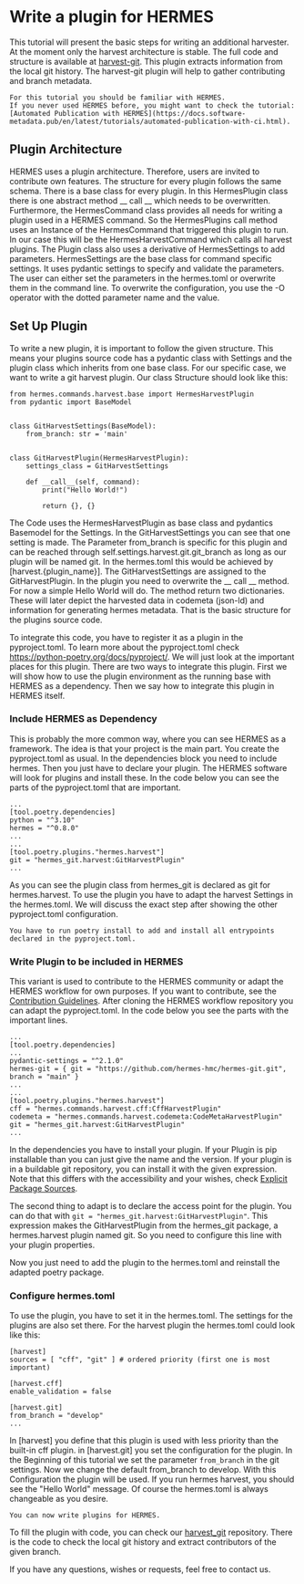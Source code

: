 <!--
SPDX-FileCopyrightText: 2024 German Aerospace Center (DLR)

SPDX-License-Identifier: CC-BY-SA-4.0
-->

<!--
SPDX-FileContributor: Michael Meinel
SPDX-FileContributor: Sophie Kernchen
-->

# Write a plugin for HERMES
 

This tutorial will present the basic steps for writing an additional harvester.
At the moment only the harvest architecture is stable.
The full code and structure is available at  [harvest-git](https://github.com/hermes-hmc/hermes-git).
This plugin extracts information from the local git history.
The harvest-git plugin will help to gather contributing and branch metadata.
```{note}
For this tutorial you should be familiar with HERMES. 
If you never used HERMES before, you might want to check the tutorial: [Automated Publication with HERMES](https://docs.software-metadata.pub/en/latest/tutorials/automated-publication-with-ci.html).
```

## Plugin Architecture

HERMES uses a plugin architecture. Therefore, users are invited to contribute own features.
The structure for every plugin follows the same schema.
There is a base class for every plugin. In this HermesPlugin class there is one abstract method __ call __ which needs to be overwritten.
Furthermore, the HermesCommand class provides all needs for writing a plugin used in a HERMES command.
So the HermesPlugins call method uses an Instance of the HermesCommand that triggered this plugin to run.
In our case this will be the HermesHarvestCommand which calls all harvest plugins.
The Plugin class also uses a derivative of HermesSettings to add parameters.
HermesSettings are the base class for command specific settings.
It uses pydantic settings to specify and validate the parameters.
The user can either set the parameters in the hermes.toml or overwrite them in the command line.
To overwrite the configuration, you use the -O operator with the dotted parameter name and the value.

## Set Up Plugin
To write a new plugin, it is important to follow the given structure.
This means your plugins source code has a pydantic class with Settings and the plugin class which inherits from one base class.
For our specific case, we want to write a git harvest plugin.
Our class Structure should look like this:


```{code-block} python
from hermes.commands.harvest.base import HermesHarvestPlugin
from pydantic import BaseModel


class GitHarvestSettings(BaseModel):
    from_branch: str = 'main'


class GitHarvestPlugin(HermesHarvestPlugin):
    settings_class = GitHarvestSettings

    def __call__(self, command):
        print("Hello World!")

        return {}, {}
```
 
The Code uses the HermesHarvestPlugin as base class and pydantics Basemodel for the Settings. In the GitHarvestSettings you
can see that one setting is made. The Parameter from_branch is specific for this plugin and can be reached through self.settings.harvest.git.git_branch as long as our plugin will be named git.
In the hermes.toml this would be achieved by [harvest.{plugin_name}].
The GitHarvestSettings are assigned to the GitHarvestPlugin. In the plugin you need to overwrite the __ call __ method.
For now a simple Hello World will do. The method return two dictionaries. These will later depict the harvested data in codemeta (json-ld) and information for generating hermes metadata.
That is the basic structure for the plugins source code.

To integrate this code, you have to register it as a plugin in the pyproject.toml. To learn more about the pyproject.toml check https://python-poetry.org/docs/pyproject/.
We will just look at the important places for this plugin. There are two ways to integrate this plugin. First we will show how to use the plugin environment as the running base with HERMES as a dependency.
Then we say how to integrate this plugin in HERMES itself.

### Include HERMES as Dependency
This is probably the more common way, where you can see HERMES as a framework.
The idea is that your project is the main part. You create the pyproject.toml as usual.
In the dependencies block you need to include hermes. Then you just have to declare your plugin.
The HERMES software will look for plugins and install these.
In the code below you can see the parts of the pyproject.toml that are important.
```{code-block} toml
...
[tool.poetry.dependencies]
python = "^3.10"
hermes = "^0.8.0"
...
...
[tool.poetry.plugins."hermes.harvest"]
git = "hermes_git.harvest:GitHarvestPlugin"
...
```
As you can see the plugin class from hermes_git is declared as git for hermes.harvest.
To use the plugin you have to adapt the harvest Settings in the hermes.toml.
We will discuss the exact step after showing the other pyproject.toml configuration.
```{note}
You have to run poetry install to add and install all entrypoints declared in the pyproject.toml.
```

### Write Plugin to be included in HERMES
This variant is used to contribute to the HERMES community or adapt the HERMES workflow for own purposes.
If you want to contribute, see the [Contribution Guidelines](https://docs.software-metadata.pub/en/latest/dev/contribute.html).
After cloning the HERMES workflow repository you can adapt the pyproject.toml.
In the code below you see the parts with the important lines.
```{code-block} toml
...
[tool.poetry.dependencies]
...
pydantic-settings = "^2.1.0"
hermes-git = { git = "https://github.com/hermes-hmc/hermes-git.git", branch = "main" }
...
...
[tool.poetry.plugins."hermes.harvest"]
cff = "hermes.commands.harvest.cff:CffHarvestPlugin"
codemeta = "hermes.commands.harvest.codemeta:CodeMetaHarvestPlugin"
git = "hermes_git.harvest:GitHarvestPlugin"
...
```
In the dependencies you have to install your plugin. If your Plugin is pip installable than you can just give the name and the version.
If your plugin is in a buildable git repository, you can install it with the given expression. 
Note that this differs with the accessibility and your wishes, check [Explicit Package Sources](https://python-poetry.org/docs/repositories/#explicit-package-sources).

The second thing to adapt is to declare the access point for the plugin.
You can do that with `git = "hermes_git.harvest:GitHarvestPlugin"`.
This expression makes the GitHarvestPlugin from the hermes_git package, a hermes.harvest plugin named git.
So you need to configure this line with your plugin properties.

Now you just need to add the plugin to the hermes.toml and reinstall the adapted poetry package.

### Configure hermes.toml
To use the plugin, you have to set it in the hermes.toml.
The settings for the plugins are also set there.
For the harvest plugin the hermes.toml could look like this:
```{code-block} toml
[harvest]
sources = [ "cff", "git" ] # ordered priority (first one is most important)

[harvest.cff]
enable_validation = false

[harvest.git]
from_branch = "develop"
...
```
In [harvest] you define that this plugin is used with less priority than the built-in cff plugin.
in [harvest.git] you set the configuration for the plugin. 
In the Beginning of this tutorial we set the parameter `from_branch` in the git settings. Now we change the default from_branch to develop.
With this Configuration the plugin will be used. If you run hermes harvest, you should see the "Hello World" message.
Of course the hermes.toml is always changeable as you desire.

```{admonition} Congratulations!
You can now write plugins for HERMES.
```
To fill the plugin with code, you can check our [harvest_git](https://github.com/hermes-hmc/hermes-git) repository.
There is the code to check the local git history and extract contributors of the given branch.

If you have any questions, wishes or requests, feel free to contact us.
